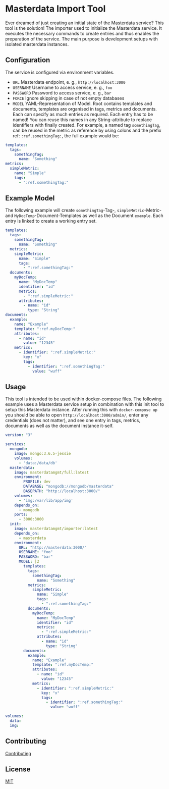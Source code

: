 # Masterdata Import Tool

Ever dreamed of just creating an initial state of the Masterdata service? This tool is the solution! The importer used to initialize the Masterdata service. It executes the necessary commands to create entries and thus enables the preparation of the service. The main purpose is development setups with isolated masterdata instances.

## Configuration

The service is configured via environment variables.

- `URL` Masterdata endpoint, e. g., `http://localhost:3000`
- `USERNAME` Username to access service, e. g., `foo`
- `PASSWORD` Password to access service, e. g., `bar`
- `FORCE` Ignore skipping in case of not empty databases
- `MODEL` YAML-Representation of Model. Root contains templates and documents, templates are organised in tags, metrics and documents. Each can specify as much entries as required. Each entry has to be named! You can reuse this names in any String-attribute to replace identifiers with finally created. For example, a named tag `somethingTag`, can be reused in the metric as reference by using colons and the prefix ref: `:ref.somethingTag:`, the full example would be:

``` yaml
templates:
  tags:
    somethingTag:
      name: "Something"
metrics:
  simpleMetric:
    name: "Simple"
    tags:
      - ":ref.somethingTag:"
```

## Example Model

The following example will create `somethingTag`-Tag-, `simpleMetric`-Metric- and `MyDocTemp`-Document-Templates as well as the Document `example`. Each entry is linked to create a working entry set.

```yaml
templates:
  tags:
    somethingTag:
      name: "Something"
  metrics:
    simpleMetric:
      name: "Simple"
      tags:
        - ":ref.somethingTag:"
  documents:
    myDocTemp:
      name: "MyDocTemp"
      identifier: "id"
      metrics:
        - ":ref.simpleMetric:"
      attributes:
        - name: "id"
          type: "String"
documents:
  example:
    name: "Example"
    template: ":ref.myDocTemp:"
    attributes:
      - name: "id"
        value: "12345"
    metrics:
      - identifier: ":ref.simpleMetric:"
        key: "x"
        tags:
          - identifier: ":ref.somethingTag:"
            value: "wuff"
```

## Usage

This tool is intended to be used within docker-compose files. The following example uses a Masterdata service setup in combination with this init tool to setup this Masterdata instance. After running this with `docker-compose up` you should be able to open `http://localhost:3000/admin/`, enter any credentials (does not matter), and see one entry in tags, metrics, documents as well as the document instance it-self.

``` yaml
version: "3"

services:
  mongodb:
    image: mongo:3.6.5-jessie
    volumes:
      - 'data:/data/db'
  masterdata:
    image: masterdatamgmt/full:latest
    environment:
        PROFILE: dev
        DATABASE: "mongodb://mongodb/masterdata"
        BASEPATH: "http://localhost:3000/"
    volumes:
      - 'img:/var/lib/app/img'
    depends_on:
      - mongodb
    ports:
      - 3000:3000
  init:
    image: masterdatamgmt/importer:latest
    depends_on:
      - masterdata
    environment:
      URL: "http://masterdata:3000/"
      USERNAME: "foo"
      PASSWORD: "bar"
      MODEL: |2
        templates:
          tags:
            somethingTag:
              name: "Something"
          metrics:
            simpleMetric:
              name: "Simple"
              tags:
                - ":ref.somethingTag:"
          documents:
            myDocTemp:
              name: "MyDocTemp"
              identifier: "id"
              metrics:
                - ":ref.simpleMetric:"
              attributes:
                - name: "id"
                  type: "String"
        documents:
          example:
            name: "Example"
            template: ":ref.myDocTemp:"
            attributes:
              - name: "id"
                value: "12345"
            metrics:
              - identifier: ":ref.simpleMetric:"
                key: "x"
                tags:
                  - identifier: ":ref.somethingTag:"
                    value: "wuff"

volumes:
  data:
  img:
```

## Contributing

  [Contributing](CONTRIBUTING.md)

## License

  [MIT](LICENSE)